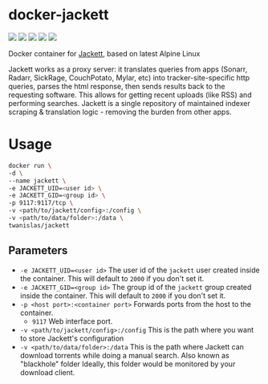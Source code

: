 # docker-jackett

[![](https://images.microbadger.com/badges/version/twanislas/jackett.svg)](https://github.com/Twanislas/docker-jackett/releases) [![](https://images.microbadger.com/badges/commit/twanislas/jackett.svg)](https://github.com/Twanislas/docker-jackett) [![](https://images.microbadger.com/badges/image/twanislas/jackett.svg)](https://microbadger.com/images/twanislas/jackett)  [![](https://img.shields.io/docker/pulls/twanislas/jackett.svg)](https://hub.docker.com/r/twanislas/jackett/) [![](https://img.shields.io/docker/stars/twanislas/jackett.svg)](https://hub.docker.com/r/twanislas/jackett/)

Docker container for [Jackett](https://github.com/Jackett/Jackett), based on latest Alpine Linux

Jackett works as a proxy server: it translates queries from apps (Sonarr, Radarr, SickRage, CouchPotato, Mylar, etc) into tracker-site-specific http queries, parses the html response, then sends results back to the requesting software. This allows for getting recent uploads (like RSS) and performing searches. Jackett is a single repository of maintained indexer scraping & translation logic - removing the burden from other apps.

# Usage
```sh
docker run \
-d \
--name jackett \
-e JACKETT_UID=<user id> \
-e JACKETT_GID=<group id> \
-p 9117:9117/tcp \
-v <path/to/jackett/config>:/config \
-v <path/to/data/folder>:/data \
twanislas/jackett
```

## Parameters
- `-e JACKETT_UID=<user id>` The user id of the `jackett` user created inside the container. This will default to `2000` if you don't set it.
- `-e JACKETT_GID=<group id>` The group id of the `jackett` group created inside the container. This will default to `2000` if you don't set it.
- `-p <host port>:<container port>` Forwards ports from the host to the container.
  - `9117` Web interface port.
- `-v <path/to/jackett/config>:/config` This is the path where you want to store Jackett's configuration
- `-v <path/to/data/folder>:/data` This is the path where Jackett can download torrents while doing a manual search. Also known as "blackhole" folder Ideally, this folder would be monitored by your download client.
